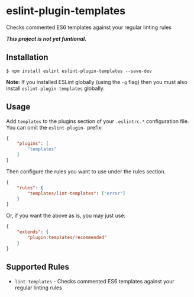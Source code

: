 # eslint-plugin-templates

Checks commented ES6 templates against your regular linting rules

***This project is not yet funtional.***

## Installation

```
$ npm install eslint eslint-plugin-templates --save-dev
```

**Note:** If you installed ESLint globally (using the `-g` flag) then
you must also install `eslint-plugin-templates` globally.

## Usage

Add `templates` to the plugins section of your `.eslintrc.*` configuration
file. You can omit the `eslint-plugin-` prefix:

```json
{
    "plugins": [
        "templates"
    ]
}
```

Then configure the rules you want to use under the rules section.

```json
{
    "rules": {
        "templates/lint-templates": ["error"]
    }
}
```

Or, if you want the above as is, you may just use:

```json
{
    "extends": {
        "plugin:templates/recommended"
    }
}
```

## Supported Rules

- `lint-templates` - Checks commented ES6 templates against your regular linting rules
